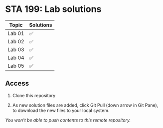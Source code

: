 # STA 199: Lab solutions


| Topic       | Solutions               |
|-------------|-------------------------|
| Lab 01      | :white_check_mark:      |
| Lab 02      | :white_check_mark:      |
| Lab 03      | :white_check_mark:      |
| Lab 04      | :white_check_mark:      |
| Lab 05      | :white_check_mark:      |


## Access

1. Clone this repository

2. As new solution files are added, click Git Pull (down arrow in Git Pane),
   to download the new files to your local system.

*You won't be able to push contents to this remote repository.*
